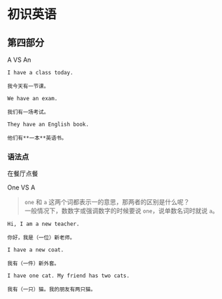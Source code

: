 # 初识英语

## 第四部分

A VS An



```text
I have a class today.

我今天有一节课。
```

```text
We have an exam.

我们有一场考试。
```

```text
They have an English book.

他们有**一本**英语书。
```

### 语法点

在餐厅点餐

One VS A

> `one` 和 `a` 这两个词都表示一的意思，那两者的区别是什么呢？  
> 一般情况下，数数字或强调数字的时候要说 `one`，说单数名词时就说 `a`。

```text
Hi, I am a new teacher.

你好，我是（一位）新老师。
```

```text
I have a new coat.

我有（一件）新外套。
```

```text
I have one cat. My friend has two cats.

我有（一只）猫。我的朋友有两只猫。
```
